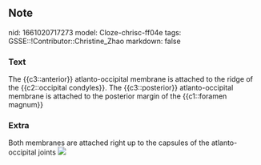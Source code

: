 ## Note
nid: 1661020717273
model: Cloze-chrisc-ff04e
tags: GSSE::!Contributor::Christine_Zhao
markdown: false

### Text
<div>
  <div>
    <div>
      The {{c3::anterior}} atlanto-occipital membrane is attached
      to the ridge of the {{c2::occipital condyles}}. The
      {{c3::posterior}} atlanto-occipital membrane is attached to
      the posterior margin of the {{c1::foramen magnum}}
    </div>
  </div>
</div>

### Extra
<div>Both membranes are attached right up to the capsules of the
atlanto- occipital joints <img src= 
"c30fbff0928f9fafed364204499874_gallery.jpeg"></div>
